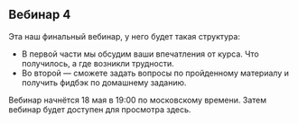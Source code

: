 ## Вебинар 4

Эта наш финальный вебинар, у него будет такая структура:

- В первой части мы обсудим ваши впечатления от курса. Что получилось, а где возникли трудности.
- Во второй — сможете задать вопросы по пройденному материалу и получить фидбэк по домашнему заданию.

Вебинар начнётся 18 мая в 19:00 по московскому времени. Затем вебинар будет доступен для просмотра здесь.